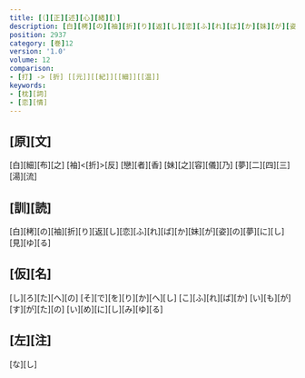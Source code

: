 ```yaml
---
title: [（][正][述][心][緒][）]
description: [白][栲][の][袖][折][り][返][し][恋][ふ][れ][ば][か][妹][が][姿][の][夢][に][し][見][ゆ][る]
position: 2937
category: [巻]12
version: '1.0'
volume: 12
comparison:
- [打] -> [折] [[元]][[紀]][[細]][[温]]
keywords:
- [枕][詞]
- [恋][情]
---
```


## [原][文]

[白][細][布][之] [袖]<[折]>[反] [戀][者][香] [妹][之][容][儀][乃] [夢][二][四][三][湯][流]

## [訓][読]

[白][栲][の][袖][折][り][返][し][恋][ふ][れ][ば][か][妹][が][姿][の][夢][に][し][見][ゆ][る]

## [仮][名]

[し][ろ][た][へ][の] [そ][で][を][り][か][へ][し] [こ][ふ][れ][ば][か] [い][も][が][す][が][た][の] [い][め][に][し][み][ゆ][る]

## [左][注]

[な][し]
